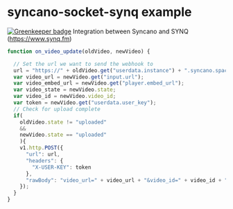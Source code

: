# syncano-socket-synq example

[![Greenkeeper badge](https://badges.greenkeeper.io/eyedea-io/syncano-socket-synq-test.svg)](https://greenkeeper.io/)
Integration between Syncano and SYNQ (https://www.synq.fm)

```js
function on_video_update(oldVideo, newVideo) {

  // Set the url we want to send the webhook to
  url = "https://" + oldVideo.get("userdata.instance") + ".syncano.space/synq/webhook/"
  var video_url = newVideo.get("input.url");
  var video_embed_url = newVideo.get("player.embed_url");
  var video_state = newVideo.state;
  var video_id = newVideo.video_id;
  var token = newVideo.get("userdata.user_key");
  // Check for upload complete
  if(
    oldVideo.state != "uploaded"
    &&
    newVideo.state == "uploaded"
    ){
    v1.http.POST({
      "url": url,
      "headers": {
        "X-USER-KEY": token
      },
      "rawBody": "video_url=" + video_url + "&video_id=" + video_id + "&state=" + video_state + "&embed_url=" + video_embed_url
    });
  }
}
```
